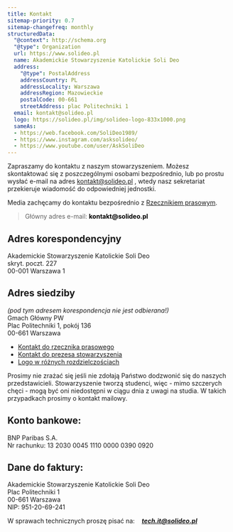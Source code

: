 ```yaml
---
title: Kontakt
sitemap-priority: 0.7
sitemap-changefreq: monthly
structuredData:
  "@context": http://schema.org
  "@type": Organization
  url: https://www.solideo.pl
  name: Akademickie Stowarzyszenie Katolickie Soli Deo
  address:
    "@type": PostalAddress
    addressCountry: PL
    addressLocality: Warszawa
    addressRegion: Mazowieckie
    postalCode: 00-661
    streetAddress: plac Politechniki 1
  email: kontakt@solideo.pl
  logo: https://solideo.pl/img/solideo-logo-833x1000.png
  sameAs:
  - https://web.facebook.com/SoliDeo1989/
  - https://www.instagram.com/asksolideo/
  - https://www.youtube.com/user/AskSoliDeo
---
```


Zapraszamy do kontaktu z naszym stowarzyszeniem. Możesz skontaktować się z
poszczególnymi osobami bezpośrednio, lub po prostu wysłać e-mail na adres
kontakt@solideo.pl , wtedy nasz sekretariat przekieruje wiadomość do
odpowiedniej jednostki.

Media zachęcamy do kontaktu bezpośrednio z
[Rzecznikiem prasowym](/kontakt/rzecznik-prasowy).

<blockquote>Główny adres e-mail: <strong style="color: black;">kontakt@solideo.pl</strong></blockquote>

## Adres korespondencyjny

Akademickie Stowarzyszenie Katolickie Soli Deo<br /> skryt. poczt. 227<br />
00-001 Warszawa 1

## Adres siedziby

_(pod tym adresem korespondencja nie jest odbierana!)_ <br /> Gmach Główny
PW<br /> Plac Politechniki 1, pokój 136<br /> 00-661 Warszawa

- [Kontakt do rzecznika prasowego](/kontakt/rzecznik-prasowy)
- [Kontakt do prezesa stowarzyszenia](/kontakt/zarzad-glowny)
- [Logo w różnych rozdzielczościach](/o-nas/logo)

Prosimy nie zrażać się jeśli nie zdołają Państwo dodzwonić się do naszych
przedstawicieli. Stowarzyszenie tworzą studenci, więc - mimo szczerych chęci -
mogą być oni niedostępni w ciągu dnia z uwagi na studia. W takich przypadkach
prosimy o kontakt mailowy.

## Konto bankowe:

BNP Paribas S.A. <br /> Nr rachunku: 13 2030 0045 1110 0000 0390 0920

## Dane do faktury:

Akademickie Stowarzyszenie Katolickie Soli Deo<br /> Plac Politechniki 1 <br />
00-661 Warszawa<br /> NIP: 951-20-69-241

W sprawach technicznych proszę pisać na: &nbsp;&nbsp; _**tech.it@solideo.pl**_
